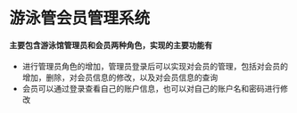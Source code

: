 # 游泳管会员管理系统

#### 主要包含游泳馆管理员和会员两种角色，实现的主要功能有

+ 进行管理员角色的增加，管理员登录后可以实现对会员的管理，包括对会员的增加，删除，对会员信息的修改，以及对会员信息的查询
+ 会员可以通过登录查看自己的账户信息，也可以对自己的账户名和密码进行修改